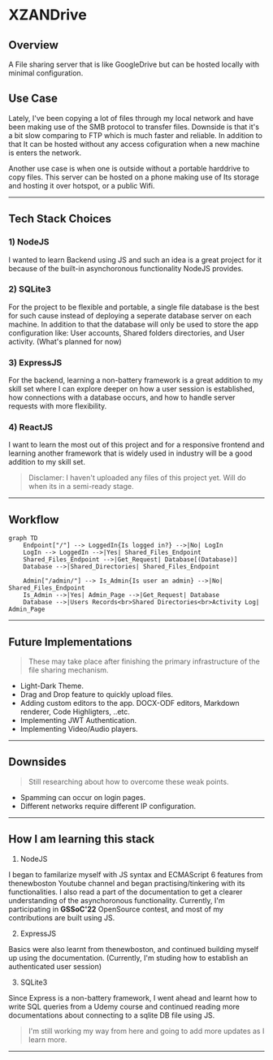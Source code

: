 # XZANDrive

## Overview

A File sharing server that is like GoogleDrive but can be hosted locally with minimal configuration.

## Use Case

Lately, I've been copying a lot of files through my local network and have been making use of the SMB protocol to transfer files. Downside is that it's a bit slow comparing to FTP which is much faster and reliable. In addition to that It can be hosted without any access cofiguration when a new machine is enters the network.

Another use case is when one is outside without a portable harddrive to copy files. This server can be hosted on a phone making use of Its storage and hosting it over hotspot, or a public Wifi.

<hr>

## Tech Stack Choices

### 1) NodeJS

I wanted to learn Backend using JS and such an idea is a great project for it because of the built-in asynchoronous functionality NodeJS provides.

### 2) SQLite3

For the project to be flexible and portable, a single file database is the best for such cause instead of deploying a seperate database server on each machine. In addition to that the database will only be used to store the app configuration like: User accounts, Shared folders directories, and User activity. (What's planned for now)

### 3) ExpressJS

For the backend, learning a non-battery framework is a great addition to my skill set where I can explore deeper on how a user session is established, how connections with a database occurs, and how to handle server requests with more flexibility.

### 4) ReactJS

I want to learn the most out of this project and for a responsive frontend and learning another framework that is widely used in industry will be a good addition to my skill set.

> Disclamer: I haven't uploaded any files of this project yet. Will do when its in a semi-ready stage.

<hr>

## Workflow

```mermaid
graph TD
    Endpoint["/"] --> LoggedIn{Is logged in?} -->|No| LogIn
    LogIn --> LoggedIn -->|Yes| Shared_Files_Endpoint
    Shared_Files_Endpoint -->|Get_Request| Database[(Database)]
    Database -->|Shared_Directories| Shared_Files_Endpoint

    Admin["/admin/"] --> Is_Admin{Is user an admin} -->|No| Shared_Files_Endpoint
    Is_Admin -->|Yes| Admin_Page -->|Get_Request| Database
    Database -->|Users Records<br>Shared Directories<br>Activity Log| Admin_Page
```

<hr>

## Future Implementations

> These may take place after finishing the primary infrastructure of the file sharing mechanism.

* Light-Dark Theme.
* Drag and Drop feature to quickly upload files.
* Adding custom editors to the app. DOCX-ODF editors, Markdown renderer, Code Highligters, ..etc.
* Implementing JWT Authentication.
* Implementing Video/Audio players.

<hr>

## Downsides

>	Still researching about how to overcome these weak points.

* Spamming can occur on login pages.
* Different networks require different IP configuration.

<hr>

## How I am learning this stack

1) NodeJS

I began to familarize myself with JS syntax and ECMAScript 6 features from thenewboston Youtube channel and began practising/tinkering with its functionalities. I also read a part of the documentation to get a clearer understanding of the asynchoronous functionality. Currently, I'm participating in **GSSoC'22** OpenSource contest, and most of my contributions are built using JS.

2) ExpressJS

Basics were also learnt from thenewboston, and continued building myself up using the documentation. (Currently, I'm studing how to establish an authenticated user session)

3) SQLite3

Since Express is a non-battery framework, I went ahead and learnt how to write SQL queries from a Udemy course and continued reading more documentations about connecting to a sqlite DB file using JS.

> I'm still working my way from here and going to add more updates as I learn more.

<hr>